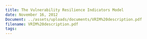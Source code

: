 ```yaml
---
title: The Vulnerability Resilience Indicators Model
date: November 16, 2012
Document: ../assets/uploads/documents/VRIM%20description.pdf
filename: VRIM%20description.pdf
tags:
---
```


